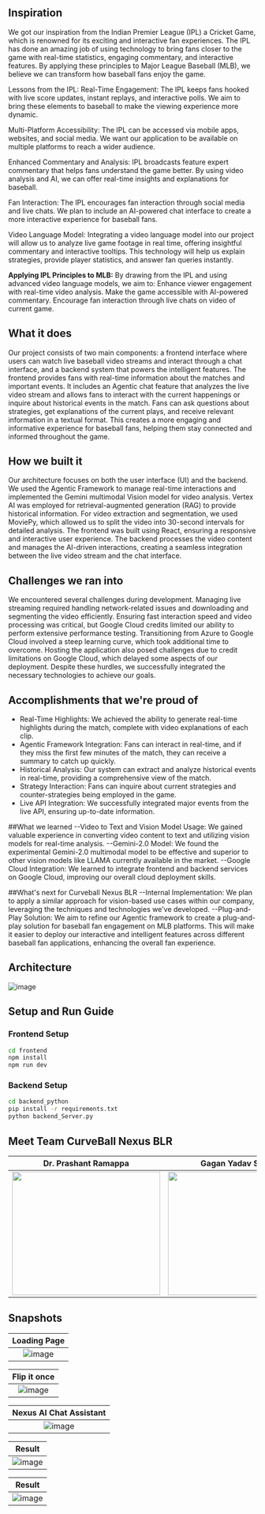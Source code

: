 ## Inspiration
We got our inspiration from the Indian Premier League (IPL) a Cricket Game, which is renowned for its exciting and interactive fan experiences. The IPL has done an amazing job of using technology to bring fans closer to the game with real-time statistics, engaging commentary, and interactive features. By applying these principles to Major League Baseball (MLB), we believe we can transform how baseball fans enjoy the game.
 
Lessons from the IPL:
Real-Time Engagement:
The IPL keeps fans hooked with live score updates, instant replays, and interactive polls. We aim to bring these elements to baseball to make the viewing experience more dynamic.
 
Multi-Platform Accessibility:
The IPL can be accessed via mobile apps, websites, and social media. We want our application to be available on multiple platforms to reach a wider audience.
 
Enhanced Commentary and Analysis:
IPL broadcasts feature expert commentary that helps fans understand the game better. By using video analysis and AI, we can offer real-time insights and explanations for baseball.
 
Fan Interaction:
The IPL encourages fan interaction through social media and live chats. We plan to include an AI-powered chat interface to create a more interactive experience for baseball fans.
 
Video Language Model:
Integrating a video language model into our project will allow us to analyze live game footage in real time, offering insightful commentary and interactive tooltips. This technology will help us explain strategies, provide player statistics, and answer fan queries instantly.
 
**Applying IPL Principles to MLB:**
By drawing from the IPL and using advanced video language models, we aim to:
Enhance viewer engagement with real-time video analysis.
Make the game accessible with AI-powered commentary.
Encourage fan interaction through live chats on video of current game.
 
## What it does
Our project consists of two main components: a frontend interface where users can watch live baseball video streams and interact through a chat interface, and a backend system that powers the intelligent features. The frontend provides fans with real-time information about the matches and important events. It includes an Agentic chat feature that analyzes the live video stream and allows fans to interact with the current happenings or inquire about historical events in the match. Fans can ask questions about strategies, get explanations of the current plays, and receive relevant information in a textual format. This creates a more engaging and informative experience for baseball fans, helping them stay connected and informed throughout the game.
 
## How we built it
Our architecture focuses on both the user interface (UI) and the backend. We used the Agentic Framework to manage real-time interactions and implemented the Gemini multimodal Vision model for video analysis. Vertex AI was employed for retrieval-augmented generation (RAG) to provide historical information. For video extraction and segmentation, we used MoviePy, which allowed us to split the video into 30-second intervals for detailed analysis. The frontend was built using React, ensuring a responsive and interactive user experience. The backend processes the video content and manages the AI-driven interactions, creating a seamless integration between the live video stream and the chat interface.
 
## Challenges we ran into
We encountered several challenges during development. Managing live streaming required handling network-related issues and downloading and segmenting the video efficiently. Ensuring fast interaction speed and video processing was critical, but Google Cloud credits limited our ability to perform extensive performance testing. Transitioning from Azure to Google Cloud involved a steep learning curve, which took additional time to overcome. Hosting the application also posed challenges due to credit limitations on Google Cloud, which delayed some aspects of our deployment. Despite these hurdles, we successfully integrated the necessary technologies to achieve our goals.
 
## Accomplishments that we're proud of
- Real-Time Highlights: We achieved the ability to generate real-time highlights during the match, complete with video explanations of each clip.
- Agentic Framework Integration: Fans can interact in real-time, and if they miss the first few minutes of the match, they can receive a summary to catch up quickly.
- Historical Analysis: Our system can extract and analyze historical events in real-time, providing a comprehensive view of the match.
- Strategy Interaction: Fans can inquire about current strategies and counter-strategies being employed in the game.
- Live API Integration: We successfully integrated major events from the live API, ensuring up-to-date information.
 
##What we learned
--Video to Text and Vision Model Usage: We gained valuable experience in converting video content to text and utilizing vision models for real-time analysis.
--Gemini-2.0 Model: We found the experimental Gemini-2.0 multimodal model to be effective and superior to other vision models like LLAMA currently available in the market.
--Google Cloud Integration: We learned to integrate frontend and backend services on Google Cloud, improving our overall cloud deployment skills.
 
##What's next for Curveball Nexus BLR
--Internal Implementation: We plan to apply a similar approach for vision-based use cases within our company, leveraging the techniques and technologies we've developed.
--Plug-and-Play Solution: We aim to refine our Agentic framework to create a plug-and-play solution for baseball fan engagement on MLB platforms. This will make it easier to deploy our interactive and intelligent features across different baseball fan applications, enhancing the overall fan experience.

## Architecture
![image](https://github.com/user-attachments/assets/cee78679-03cd-420d-a091-c473856a2867)

## Setup and Run Guide

### Frontend Setup
```bash
cd frontend
npm install
npm run dev
```

### Backend Setup
```bash
cd backend_python
pip install -r requirements.txt
python backend_Server.py
```

## Meet Team CurveBall Nexus BLR
| Dr. Prashant Ramappa | Gagan Yadav S | Druva Hegde | Himanshu Nanda |
|:---:|:---:|:---:|:---:|
| <img src="https://github.com/user-attachments/assets/93f728f4-3eea-4ee8-9ae6-1ba5bf4a99e8" style="width:300px;height:250px;object-fit:cover;object-position:center;"> | <img src="https://github-production-user-asset-6210df.s3.amazonaws.com/69206689/409558018-775556aa-2618-4068-a2ec-5ad9630e9303.jpg?X-Amz-Algorithm=AWS4-HMAC-SHA256&X-Amz-Credential=AKIAVCODYLSA53PQK4ZA%2F20250204%2Fus-east-1%2Fs3%2Faws4_request&X-Amz-Date=20250204T130758Z&X-Amz-Expires=300&X-Amz-Signature=0fb93d136fe833884244bfafc19d86d6f75c0177834465d6e4cb6a3392eff4dd&X-Amz-SignedHeaders=host" style="width:250px;height:250px;object-fit:cover;object-position:center;"> | <img src="https://github.com/user-attachments/assets/7143b896-35b8-4eb8-a945-4cf4a7214549" style="width:250px;height:250px;object-fit:cover;object-position:center;"> | <img src="https://github.com/user-attachments/assets/7ac098d8-518d-49e9-b291-b70fa74c5fba" style="width:250px;height:250px;object-fit:cover;object-position:center;"> |

## Snapshots

| Loading Page |
|:---:|
| ![image](https://github.com/user-attachments/assets/b320204d-3097-4873-a693-69691d33c860) |

| Flip it once |
|:---:|
| ![image](https://github.com/user-attachments/assets/3c3931eb-c9f1-471d-81fb-a98a5815c091) |

| Nexus AI Chat Assistant |
|:---:|
| ![image](https://github.com/user-attachments/assets/ce09500b-625a-4874-a60b-95631cbd40ec) |

| Result |
|:---:|
| ![image](https://github.com/user-attachments/assets/4e469be8-7939-4567-aed0-9dce118fb0bd) |

| Result |
|:---:|
| ![image](https://github.com/user-attachments/assets/f8c6ddb2-922f-4627-a9db-9356c9131090) |








